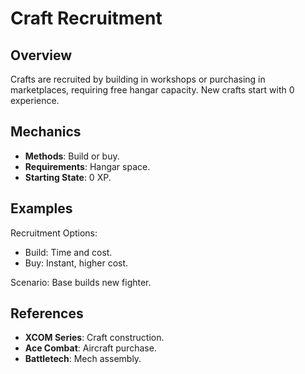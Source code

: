 # Craft Recruitment

## Overview
Crafts are recruited by building in workshops or purchasing in marketplaces, requiring free hangar capacity. New crafts start with 0 experience.

## Mechanics
- **Methods**: Build or buy.
- **Requirements**: Hangar space.
- **Starting State**: 0 XP.

## Examples

Recruitment Options:
- Build: Time and cost.
- Buy: Instant, higher cost.

Scenario: Base builds new fighter.

## References
- **XCOM Series**: Craft construction.
- **Ace Combat**: Aircraft purchase.
- **Battletech**: Mech assembly.